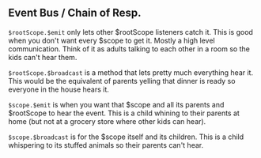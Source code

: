 ## Event Bus / Chain of Resp.

`$rootScope.$emit` only lets other $rootScope listeners catch it. This is good when you don't want every $scope to get it. Mostly a high level communication. Think of it as adults talking to each other in a room so the kids can't hear them.

`$rootScope.$broadcast` is a method that lets pretty much everything hear it. This would be the equivalent of parents yelling that dinner is ready so everyone in the house hears it.

`$scope.$emit` is when you want that $scope and all its parents and $rootScope to hear the event. This is a child whining to their parents at home (but not at a grocery store where other kids can hear).

`$scope.$broadcast` is for the $scope itself and its children. This is a child whispering to its stuffed animals so their parents can't hear.

